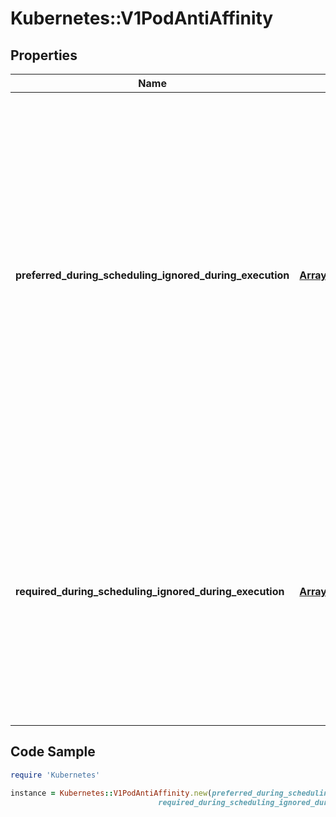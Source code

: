 # Kubernetes::V1PodAntiAffinity

## Properties

Name | Type | Description | Notes
------------ | ------------- | ------------- | -------------
**preferred_during_scheduling_ignored_during_execution** | [**Array&lt;V1WeightedPodAffinityTerm&gt;**](V1WeightedPodAffinityTerm.md) | The scheduler will prefer to schedule pods to nodes that satisfy the anti-affinity expressions specified by this field, but it may choose a node that violates one or more of the expressions. The node that is most preferred is the one with the greatest sum of weights, i.e. for each node that meets all of the scheduling requirements (resource request, requiredDuringScheduling anti-affinity expressions, etc.), compute a sum by iterating through the elements of this field and adding \&quot;weight\&quot; to the sum if the node has pods which matches the corresponding podAffinityTerm; the node(s) with the highest sum are the most preferred. | [optional] 
**required_during_scheduling_ignored_during_execution** | [**Array&lt;V1PodAffinityTerm&gt;**](V1PodAffinityTerm.md) | If the anti-affinity requirements specified by this field are not met at scheduling time, the pod will not be scheduled onto the node. If the anti-affinity requirements specified by this field cease to be met at some point during pod execution (e.g. due to a pod label update), the system may or may not try to eventually evict the pod from its node. When there are multiple elements, the lists of nodes corresponding to each podAffinityTerm are intersected, i.e. all terms must be satisfied. | [optional] 

## Code Sample

```ruby
require 'Kubernetes'

instance = Kubernetes::V1PodAntiAffinity.new(preferred_during_scheduling_ignored_during_execution: null,
                                 required_during_scheduling_ignored_during_execution: null)
```


